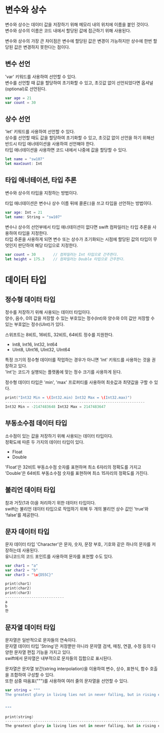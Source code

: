 # 변수와 상수

변수와 상수는 데이터 값을 저장하기 위해 메모리 내의 위치에 이름을 붙인 것이다.   
변수와 상수의 이름은 코드 내에서 할당된 값에 접근하기 위해 사용된다.   

변수와 상수의 가장 큰 차이점은 변수에 할당된 값은 변경이 가능하지만 상수에 한번 할당된 값은 변경하지 못한다는 점이다.   

## 변수 선언

'var' 키워드를 사용하여 선언할 수 있다.   
변수를 선언할 때 값을 할당하여 초기화할 수 있고, 초깃값 없이 선언되었다면 옵셔널(optional)로 선언된다.   
```swift
var age = 21
var count = 30
```

## 상수 선언

'let' 키워드를 사용하여 선언할 수 있다.   
상수를 선언할 때도 값을 할당하여 초기화할 수 있고, 초깃값 없이 선언을 하기 위해선 반드시 타입 애너테이션을 사용하여 선언해야 한다.   
타입 애너테이션을 사용하면 코드 내에서 나중에 값을 할당할 수 있다.
```swift
let name = "sw107"
let maxCount: Int
```

## 타입 애너테이션, 타입 추론

변수와 상수의 타입을 지정하는 방법이다.   
   
타입 애너테이션은 변수나 상수 이름 뒤에 콜론(:)을 쓰고 타입을 선언하는 방법이다.
```swift
var age: Int = 21
let name: String = "sw107"
```

변수나 상수의 선언부에서 타입 애너테이션이 없다면 swift 컴파일러는 타입 추론을 사용하여 타입을 지정한다.   
타입 추론을 사용하게 되면 변수 또는 상수가 초기화되는 시점에 할당된 값의 타입이 무엇인지 판단하여 해당 타입으로 지정한다.
```swift
var count = 30        // 컴파일러는 Int 타입으로 간주한다.
let height = 175.3    // 컴파일러는 Double 타입으로 간주한다.
```

# 데이터 타입

## 정수형 데이터 타입

정수를 저장하기 위해 사용되는 데이터 타입이다.   
양수, 음수, 0의 값을 저장할 수 있는 부호있는 정수(Int)와 양수와 0의 값만 저장할 수 있는 부호없는 정수(UInt)가 있다.   

스위프트는 8비트, 16비트, 32비트, 64비트 정수를 지원한다.   

- Int8, Int16, Int32, Int64
- UInt8, UInt16, UInt32, UInt64

특정 크기의 정수형 데이터를 작업하는 경우가 아니면 'Int' 키워드를 사용하는 것을 권장하고 있다.   
'Int'는 코드가 실행되는 플랫폼에 맞는 정수 크기를 사용하게 된다.   

정수형 데이터 타입은 'min', 'max' 프로퍼티를 사용하여 최솟값과 최댓값을 구할 수 있다.   
```swift
print("Int32 Min = \(Int32.min) Int32 Max = \(Int32.max)")
----------------------------------------------------------------
Int32 Min = -2147483648 Int32 Max = 2147483647
```

## 부동소수점 데이터 타입

소수점이 있는 값을 저장하기 위해 사용되는 데이터 타입이다.   
정확도에 따른 두 가지의 데이터 타입이 있다.

- Float
- Double

'Float'은 32비트 부동소수점 숫자를 표현하며 최소 6자리의 정확도를 가지고   
'Double'은 64비트 부동소수점 숫자를 표현하며 최소 15자리의 정확도를 가진다.   

## 불리언 데이터 타입

참과 거짓(1과 0)을 처리하기 위한 데이터 타입이다.   
swift는 불리언 데이터 타입으로 작업하기 위해 두 개의 불리언 상수 값인 'true'와 'false'를 제공한다.   

## 문자 데이터 타입

문자 데이터 타입 'Character'은 문자, 숫자, 문장 부호, 기호와 같은 하나의 문자를 저장하는데 사용된다.   
유니코드의 코드 포인트를 사용하여 문자를 표현할 수도 있다.

```swift
var char1 = "a"
var char2 = "b"
var char3 = "\u{D55C}"

print(char1)
print(char2)
print(char3)
---------------------------
a
b
한
```

## 문자열 데이터 타입

문자열은 일반적으로 문자들의 연속이다.   
문자열 데이터 타입 'String'은 저장뿐만 아니라 문자열 검색, 매칭, 연결, 수정 등의 다양한 문자열 편집 기능을 가지고 있다.   
swift에서 문자열은 내부적으로 문자들의 집합으로 표시된다.   

문자열은 문자열 보간(string interpolation)을 이용하여 변수, 상수, 표현식, 함수 호출을 조합하여 구성할 수 있다.   
또한 삼중 따옴표(""")를 사용하여 여러 줄의 문자열을 선언할 수 있다. 

```swift
var string = """
The greatest glory in living lies not in never falling, but in rising every time we fall.

                                                                             – Nelson Mandela
"""

print(string)
-----------------------------------------------------------------------------------------------------
The greatest glory in living lies not in never falling, but in rising every time we fall.

                                                                             – Nelson Mandela
```

